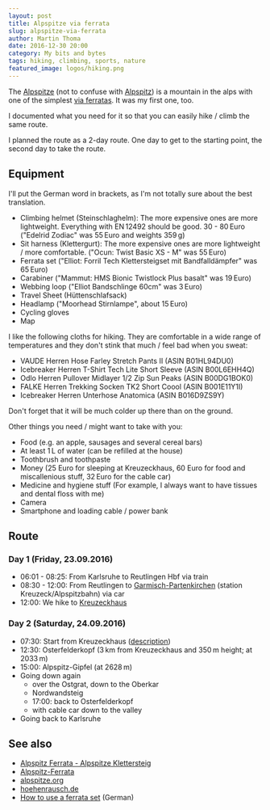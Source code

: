 ```yaml
---
layout: post
title: Alpspitze via ferrata
slug: alpspitze-via-ferrata
author: Martin Thoma
date: 2016-12-30 20:00
category: My bits and bytes
tags: hiking, climbing, sports, nature
featured_image: logos/hiking.png
---
```

The [Alpspitze](https://de.wikipedia.org/wiki/Alpspitze) (not to confuse with [Alpspitz](https://de.wikipedia.org/wiki/Alpspitz)) is a mountain in the alps
with one of the simplest [via ferratas](https://en.wikipedia.org/wiki/Via_ferrata).
It was my first one, too.

I documented what you need for it so that you can easily hike / climb the
same route.

I planned the route as a 2-day route. One day to get to the starting point,
the second day to take the route.


## Equipment

I'll put the German word in brackets, as I'm not totally sure about the best
translation.

- Climbing helmet (Steinschlaghelm): The more expensive ones are more lightweight. Everything with EN&thinsp;12492 should be good. 30 - 80&thinsp;Euro ("Edelrid Zodiac" was 55&thinsp;Euro and weights 359&thinsp;g)
- Sit harness (Klettergurt): The more expensive ones are more
  lightweight / more comfortable. ("Ocun: Twist Basic XS - M" was 55&thinsp;Euro)
- Ferrata set ("Elliot: Forril Tech Klettersteigset mit Bandfalldämpfer" was 65&thinsp;Euro)
- Carabiner ("Mammut: HMS Bionic Twistlock Plus basalt" was 19&thinsp;Euro)
- Webbing loop ("Elliot Bandschlinge 60cm" was 3&thinsp;Euro)
- Travel Sheet (Hüttenschlafsack)
- Headlamp ("Moorhead Stirnlampe", about 15&thinsp;Euro)
- Cycling gloves
- Map

I like the following cloths for hiking. They are comfortable in a wide range of
temperatures and they don't stink that much / feel bad  when you sweat:

- VAUDE Herren Hose Farley Stretch Pants II (ASIN B01HL94DU0)
- Icebreaker Herren T-Shirt Tech Lite Short Sleeve (ASIN B00L6EHH4Q)
- Odlo Herren Pullover Midlayer 1/2 Zip Sun Peaks (ASIN B00DG1BOK0)
- FALKE Herren Trekking Socken TK2 Short Coool (ASIN B001E11Y1I)
- Icebreaker Herren Unterhose Anatomica (ASIN B016D9ZS9Y)

Don't forget that it will be much colder up there than on the ground.

Other things you need / might want to take with you:

- Food (e.g. an apple, sausages and several cereal bars)
- At least 1&thinsp;L of water (can be refilled at the house)
- Toothbrush and toothpaste
- Money (25&nbsp;Euro for sleeping at Kreuzeckhaus, 60&nbsp;Euro for food and miscallenious stuff, 32&thinsp;Euro for the cable car)
- Medicine and hygiene stuff (For example, I always want to have tissues and dental floss with me)
- Camera
- Smartphone and loading cable / power bank


## Route

### Day 1 (Friday, 23.09.2016)

* 06:01 - 08:25: From Karlsruhe to Reutlingen Hbf via train
* 08:30 - 12:00: From Reutlingen to [Garmisch-Partenkirchen](https://en.wikipedia.org/wiki/Garmisch-Partenkirchen) (station Kreuzeck/Alpspitzbahn) via car
* 12:00: We hike to [Kreuzeckhaus](http://www.kreuzeckhaus-gapa.de/schlafen/)

### Day 2 (Saturday, 24.09.2016)

* 07:30: Start from Kreuzeckhaus ([description](http://www.bergfex.de/sommer/bayern/touren/wanderung/9479,vom-kreuzeck-uebers-laengenfeld-hinauf-zum-osterfelderkopf/))
* 12:30: Osterfelderkopf (3&thinsp;km from Kreuzeckhaus and 350&thinsp;m height; at 2033&thinsp;m)
* 15:00: Alpspitz-Gipfel (at 2628&thinsp;m)
* Going down again
    * over the Ostgrat, down to the Oberkar
    * Nordwandsteig
    * 17:00: back to Osterfelderkopf
    * with cable car down to the valley
* Going back to Karlsruhe


## See also

* [Alpspitz Ferrata - Alpspitze Klettersteig](http://www.bergsteigen.com/klettersteig/bayern/wetterstein-gebirge-und-mieminger-kette/alpspitz-ferrata-alpspitze-klettersteig)
* [Alpspitz-Ferrata](http://www.klettersteig.de/klettersteig/alpspitz_ferrata/81)
* [alpspitze.org](http://www.alpspitze.org/alpspitz-ferrata.html)
* [hoehenrausch.de](https://www.hoehenrausch.de/berge/alpspitze/)
* [How to use a ferrata set](https://www.youtube.com/watch?v=quapXdDovk4) (German)
